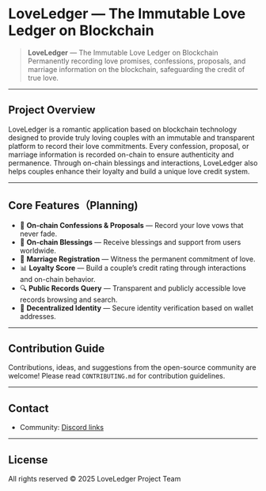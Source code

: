 # LoveLedger — The Immutable Love Ledger on Blockchain

> **LoveLedger** — The Immutable Love Ledger on Blockchain
> Permanently recording love promises, confessions, proposals, and marriage information on the blockchain, safeguarding the credit of true love.

---

## Project Overview

LoveLedger is a romantic application based on blockchain technology designed to provide truly loving couples with an immutable and transparent platform to record their love commitments.
Every confession, proposal, or marriage information is recorded on-chain to ensure authenticity and permanence. Through on-chain blessings and interactions, LoveLedger also helps couples enhance their loyalty and build a unique love credit system.

---

## Core Features（Planning)

* 💌 **On-chain Confessions & Proposals** — Record your love vows that never fade.
* 🎉 **On-chain Blessings** — Receive blessings and support from users worldwide.
* 💍 **Marriage Registration** — Witness the permanent commitment of love.
* 📊 **Loyalty Score** — Build a couple’s credit rating through interactions and on-chain behavior.
* 🔍 **Public Records Query** — Transparent and publicly accessible love records browsing and search.
* 🔐 **Decentralized Identity** — Secure identity verification based on wallet addresses.

---

## Contribution Guide

Contributions, ideas, and suggestions from the open-source community are welcome!
Please read `CONTRIBUTING.md` for contribution guidelines.

---

## Contact
* Community: [Discord links](https://discord.gg/wnxj7Nea)

---

## License

All rights reserved © 2025 LoveLedger Project Team
